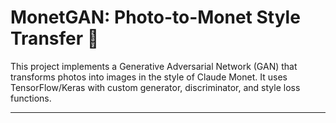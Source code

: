 # MonetGAN: Photo-to-Monet Style Transfer 🎨

This project implements a Generative Adversarial Network (GAN) that transforms photos into images in the style of Claude Monet. It uses TensorFlow/Keras with custom generator, discriminator, and style loss functions.

---

